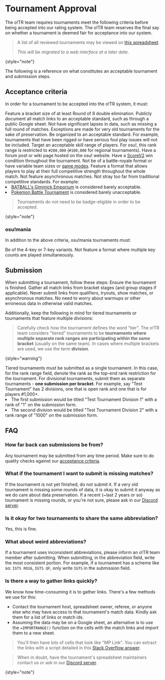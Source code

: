 # Tournament Approval

The o!TR team requires tournaments meet the following criteria before being accepted into our rating system. The o!TR team reserves the final say on whether a tournament is deemed fair for acceptance into our system.

> A list of all reviewed tournaments may be viewed on [this spreadsheet](https://docs.google.com/spreadsheets/d/1F6yBKfVQqkusVxoIEEBP9j4l0h52D0tPHODGXQqCau8/edit?gid=817877375#gid=817877375).
> 
> *This will be migrated to a web interface at a later date.*
>
{style="note"}

The following is a reference on what constitutes an acceptable tournament and submission steps.

## Acceptance criteria

In order for a tournament to be accepted into the o!TR system, it must:

<procedure>
<step>
Feature a bracket size of at least Round of 8 double elimination.
</step>
<step>
Publicly document all match links to an acceptable standard, such as through a public Google sheet.
</step>
<step>
Not have significant lapses in data, such as missing a full round of matches.
<tip>
Exceptions are made for very old tournaments for the sake of preservation.
</tip>
</step>
<step>
Be organized to an acceptable standard.
<tip>
For example, tournaments that have been rigged or have serious foul play issues will not be included.
</tip>
</step>
<step>
Target an acceptable skill range of players. For osu!, this rank range is restricted to <code>#200,000</code> (<code>#100,000</code> for regional tournaments).
</step>
<step>
Have a forum post or wiki page hosted on the osu! website.
</step>
<step>
Have a <a href="https://osu.ppy.sh/wiki/en/Gameplay/Game_modifier/ScoreV2">ScoreV2</a> win condition throughout the tournament.
</step>
<step>
Not be of a battle-royale format or have variable team sizes or <a href="https://osu.ppy.sh/wiki/en/Game_mode">game modes</a>.
</step>
<step>
Feature a format that allows players to play at their full competitive strength throughout the whole match.
</step>
<step>
Not feature asynchronous matches.
</step>
<step>
Not stray too far from traditional competitive standards.
<tip>
For example:
<list>
<li><a href="https://osu.ppy.sh/community/forums/topics/1767170?n=1">BATBALL's Gimmick Emporium</a> is considered barely acceptable.</li>
<li><a href="https://osu.ppy.sh/community/forums/topics/1790791?n=1">Pokemon Battle Tournament</a> is considered barely unacceptable.</li>
</list>
</tip>
</step>
</procedure>

> Tournaments do not need to be badge-eligible in order to be accepted.
> 
{style="note"}

### osu!mania

In addition to the above criteria, osu!mania tournaments must:

<procedure>
<step>
Be of the 4-key or 7-key variants.
</step>
<step>
Not feature a format where multiple key counts are played simultaneously.
</step>
</procedure>

## Submission

When submitting a tournament, follow these steps:
<procedure>
<step>
Ensure the tournament is finished.
</step>
<step>
Gather all match links from bracket stages (and group stages if applicable).
<warning>
Never submit links from qualifiers, tryouts, show matches, or asynchronous matches.
</warning>
<tip>
No need to worry about warmups or other erroneous data in otherwise valid matches.
</tip>
</step>
</procedure>

Additionally, keep the following in mind for tiered tournaments or tournaments that feature multiple divisions:

> Carefully check how the tournament defines the word "tier". The o!TR team considers "tiered" tournaments to be **tournaments where multiple separate rank ranges are participating within the same bracket** (usually on the same team). In cases where multiple brackets are used, we use the term **division**.
> 
{style="warning"}

<procedure>
<step>
Tiered tournaments must be submitted as a single tournament. In this case, for the rank range field, denote the rank as the top-end rank restriction for the tournament.
</step>
<step>
For divisional tournaments, submit them as separate tournaments - <b>one submission per bracket</b>.
<tip>
For example, say "Test Tournament" has 2 divisions, one that is open rank and one that is for players #1,000+.
<list>
<li>The first submission would be titled "Test Tournament Division 1" with a rank of "1" on the submission form.</li>
<li>The second division would be titled "Test Tournament Division 2" with a rank range of "1000" on the submission form.</li>
</list>
</tip>
</step>
</procedure>

## FAQ

### How far back can submissions be from?

Any tournament may be submitted from any time period. Make sure to do quality checks against our [acceptance criteria](Tournament-Approval.md#acceptance-criteria).

### What if the tournament I want to submit is missing matches?

If the tournament is not yet finished, do not submit it. If a very old tournament is missing some rounds of data, it is okay to submit it anyway as we do care about data preservation. If a recent (~last 2 years or so) tournament is missing rounds, or you're not sure, please ask in our [Discord server](Contact.md).

### Is it okay for two tournaments to share the same abbreviation?

Yes, this is fine.

### What about weird abbreviations?

If a tournament uses inconsistent abbreviations, please inform an o!TR team member after submitting. When submitting, in the abbreviation field, write the most consistent portion. For example, if a tournament has a scheme like so: `IGTS RO16`, `IGTS QF`, only write `IGTS` in the submission field.

### Is there a way to gather links quickly?

We know how time-consuming it is to gather links. There's a few methods we use for this:

* Contact the tournament host, spreadsheet owner, referee, or anyone else who may have access to that tournament's match data. Kindly ask them for a list of links or match ids.
* Assuming the data may be on a Google sheet, an alternative is to use the `=IMPORTRANGE()` function on the cells with the match links and import them to a new sheet.
> You'll then have lots of cells that look like "MP Link". You can extract the links with a script detailed in this [Stack Overflow answer](https://stackoverflow.com/a/67206954).

> When in doubt, have the tournament's spreadsheet maintainers contact us or ask in our [Discord server](Contact.md).
> 
{style="note"}